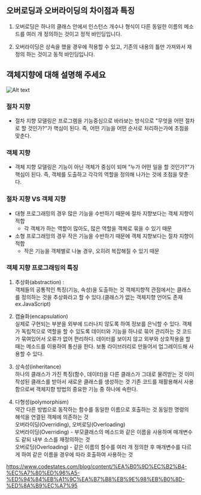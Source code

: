 ## 오버로딩과 오버라이딩의 차이점과 특징

1. 오버로딩은 하나의 클래스 안에서 인스턴스 개수나 형식이 다른 동일한 이름의 메소드를 여러 개 정의하는 것이고 정적 바인딩입니다.

2. 오버라이딩은 상속을 했을 경우에 적용할 수 있고, 기존의 내용의 틀만 가져와서 재정의 하는 것이고 동적 바인딩입니다.

## 객체지향에 대해 설명해 주세요

![Alt text](https://img1.daumcdn.net/thumb/R1280x0/?scode=mtistory2&fname=https%3A%2F%2Ft1.daumcdn.net%2Fcfile%2Ftistory%2F998992425B3768AA23)

### 절차 지향

-   절차 지향 모델링은 프로그램을 기능중심으로 바라보는 방식으로 "무엇을 어떤 절차로 할 것인가?"가 핵심이 된다. 즉, 어떤 기능을 어떤 순서로 처리하는가에 초점을 맞춘다.

### 객체 지향

-   객체 지향 모델링은 기능이 아닌 객체가 중심이 되며 "누가 어떤 일을 할 것인가?"가 핵심이 된다. 즉, 객체를 도출하고 각각의 역할을 정의해 나가는 것에 초점을 맞춘다.

### 절차 지향 VS 객체 지향

-   대형 프로그래밍의 경우 많은 기능을 수반하기 때문에 절차 지향보다는 객체 지향이 적합
    -   각 객체가 하는 역할이 많아도, 많은 역할을 객체로 묶을 수 있기 때문
-   소형 프로그래밍의 경우 작은 기능을 수반하기 때문에 객체 지향보다는 절차 지향이 적합
    -   작은 기능을 객체별로 나눌 경우, 오히려 복잡해질 수 있기 때문

### 객체 지향 프로그래밍의 특징

1. 추상화(abstraction) : <br>
   객체들의 공통적인 특징(기능, 속성)을 도출하는 것
   객체지향적 관점에서는 클래스를 정의하는 것을 추상화라고 할 수 있다.(클래스가 없는 객체지향 언어도 존재 ex.JavaScript)

2. 캡슐화(encapsulation) <br>
   실제로 구현되는 부분을 외부에 드러나지 않도록 하여 정보를 은닉할 수 있다.
   객체가 독립적으로 역할을 할 수 있도록 데이터와 기능을 하나로 묶어 관리하는 것
   코드가 묶여있어서 오류가 없어 편리하다.
   데이터를 보이지 않고 외부와 상호작용을 할 때는 메소드를 이용하여 통신을 한다. 보통 라이브러리로 만들어서 업그레이드해 사용할 수 있다.

3. 상속성(inheritance) <br>
   하나의 클래스가 가진 특징(함수, 데이터)을 다른 클래스가 그대로 물려받는 것
   이미 작성된 클래스를 받아서 새로운 클래스를 생성하는 것
   기존 코드를 재활용해서 사용함으로써 객체지향 방법의 중요한 기능 중 하나에 속한다.

4. 다형성(polymorphism) <br>
   약간 다른 방법으로 동작하는 함수를 동일한 이름으로 호출하는 것
   동일한 명령의 해석을 연결된 객체에 의존하는 것 <br>
   오버라이딩(Overriding), 오버로딩(Overloading) <br>
   오버라이딩(Overriding) - 부모클래스의 메소드와 같은 이름을 사용하며 매개변수도 같되 내부 소스를 재정의하는 것 <br>
   오버로딩(Overloading) - 같은 이름의 함수를 여러 개 정의한 후 매개변수를 다르게 하여 같은 이름을 경우에 따라 호출하여 사용하는 것

https://www.codestates.com/blog/content/%EA%B0%9D%EC%B2%B4-%EC%A7%80%ED%96%A5-%ED%94%84%EB%A1%9C%EA%B7%B8%EB%9E%98%EB%B0%8D-%ED%8A%B9%EC%A7%95

